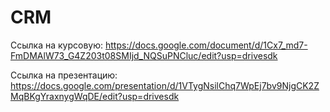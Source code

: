 # CRM
Ссылка на курсовую: https://docs.google.com/document/d/1Cx7_md7-FmDMAlW73_G4Z203t08SMIjd_NQSuPNCluc/edit?usp=drivesdk

Ссылка на презентацию: https://docs.google.com/presentation/d/1VTygNsilChq7WpEj7bv9NjgCK2ZMqBKgYraxnygWqDE/edit?usp=drivesdk
